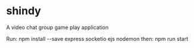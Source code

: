 # shindy
A video chat group game play application

Run:  npm install --save express socketio ejs nodemon 
then:  npm run start